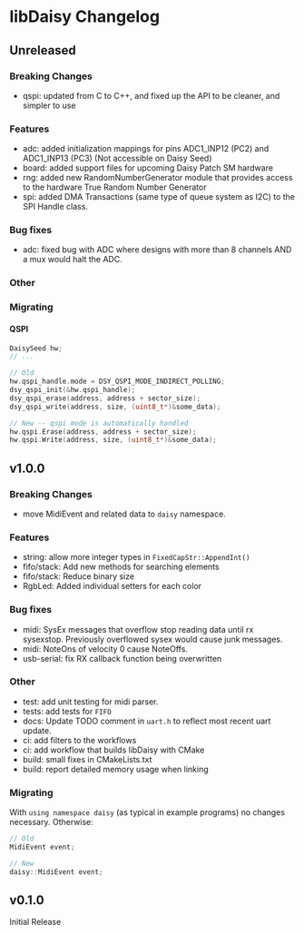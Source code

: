 # libDaisy Changelog

## Unreleased

### Breaking Changes

* qspi: updated from C to C++, and fixed up the API to be cleaner, and simpler to use

### Features

* adc: added initialization mappings for pins ADC1_INP12 (PC2) and ADC1_INP13 (PC3) (Not accessible on Daisy Seed)
* board: added support files for upcoming Daisy Patch SM hardware
* rng: added new RandomNumberGenerator module that provides access to the hardware True Random Number Generator
* spi: added DMA Transactions (same type of queue system as I2C) to the SPI Handle class.

### Bug fixes

* adc: fixed bug with ADC where designs with more than 8 channels AND a mux would halt the ADC.

### Other

### Migrating

#### QSPI
~~~c++
DaisySeed hw;
// ...

// Old
hw.qspi_handle.mode = DSY_QSPI_MODE_INDIRECT_POLLING;
dsy_qspi_init(&hw.qspi_handle);
dsy_qspi_erase(address, address + sector_size);
dsy_qspi_write(address, size, (uint8_t*)&some_data);

// New -- qspi mode is automatically handled
hw.qspi.Erase(address, address + sector_size);
hw.qspi.Write(address, size, (uint8_t*)&some_data);
~~~

## v1.0.0

### Breaking Changes

* move MidiEvent and related data to `daisy` namespace.

### Features

* string: allow more integer types in `FixedCapStr::AppendInt()`
* fifo/stack: Add new methods for searching elements
* fifo/stack: Reduce binary size
* RgbLed: Added individual setters for each color

### Bug fixes

* midi: SysEx messages that overflow stop reading data until rx sysexstop. Previously overflowed sysex would cause junk messages.
* midi: NoteOns of velocity 0 cause NoteOffs.
* usb-serial: fix RX callback function being overwritten

### Other

* test: add unit testing for midi parser.  
* tests: add tests for `FIFO`
* docs: Update TODO comment in `uart.h` to reflect most recent uart update.
* ci: add filters to the workflows
* ci: add workflow that builds libDaisy with CMake
* build: small fixes in CMakeLists.txt
* build: report detailed memory usage when linking

### Migrating

With `using namespace daisy` (as typical in example programs) no changes necessary. Otherwise:

```c++
// Old
MidiEvent event;

// New
daisy::MidiEvent event;
```

## v0.1.0

Initial Release
